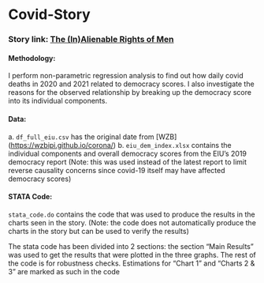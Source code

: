 # Covid-Story
### Story link: [The (In)Alienable Rights of Men](https://shivangibishnoi.github.io/covid/index.html)

#### Methodology:
I perform non-parametric regression analysis to find out how daily covid deaths in 2020 and 2021 related to democracy scores. I also investigate the reasons for the observed relationship by breaking up the democracy score into its individual components.

#### Data:
a. ```df_full_eiu.csv``` has the original date from [WZB] (https://wzbipi.github.io/corona/)
b. ```eiu_dem_index.xlsx``` contains the individual components and overall democracy
scores from the EIU’s 2019 democracy report (Note: this was used instead of the
latest report to limit reverse causality concerns since covid-19 itself may have
affected democracy scores)

#### STATA Code:
```stata_code.do``` contains the code that was used to produce the results in
the charts seen in the story. (Note: the code does not automatically produce the charts in the story
but can be used to verify the results)


The stata code has been divided into 2 sections: the section “Main Results” was used to
get the results that were plotted in the three graphs. The rest of the code is for
robustness checks. Estimations for “Chart 1” and “Charts 2 & 3” are marked as such in
the code

 
